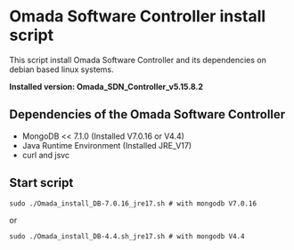 # Omada Software Controller install script
This script install Omada Software Controller and its dependencies on debian based linux systems.

**Installed version: Omada_SDN_Controller_v5.15.8.2**

## Dependencies of the Omada Software Controller
- MongoDB << 7.1.0 (Installed V7.0.16 or V4.4)
- Java Runtime Environment (Installed JRE_V17) 
- curl and jsvc

 ## Start script
```
sudo ./Omada_install_DB-7.0.16_jre17.sh # with mongodb V7.0.16
```
or
```
sudo ./Omada_install_DB-4.4.sh_jre17.sh # with mongodb V4.4
```

